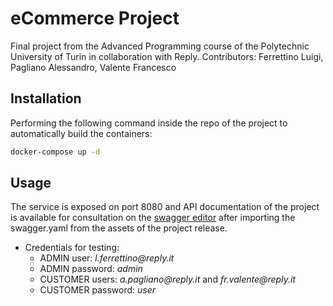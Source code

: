 # eCommerce Project

Final project from the Advanced Programming course of the Polytechnic University of Turin in collaboration with Reply. 
Contributors: Ferrettino Luigi, Pagliano Alessandro, Valente Francesco

## Installation

Performing the following command inside the repo of the project to automatically build the containers: 

```bash
docker-compose up -d
```

## Usage

The service is exposed on port 8080 and API documentation of the project is available for consultation on the [swagger editor](editor.swagger.io) after importing the swagger.yaml from the assets of the project release. 

- Credentials for testing:
    - ADMIN user: _l.ferrettino@reply.it_
    - ADMIN password: _admin_
    - CUSTOMER users: _a.pagliano@reply.it_ and _fr.valente@reply.it_
    - CUSTOMER password: _user_
